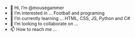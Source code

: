- 👋 Hi, I’m @mousegammer
- 👀 I’m interested in ... Football and programing
- 🌱 I’m currently learning ... HTML, CSS, JS, Python and C#
- 💞️ I’m looking to collaborate on ...
- 📫 How to reach me ...

<!---
mousegammer/mousegammer is a ✨ special ✨ repository because its `README.md` (this file) appears on your GitHub profile.
You can click the Preview link to take a look at your changes.
--->

